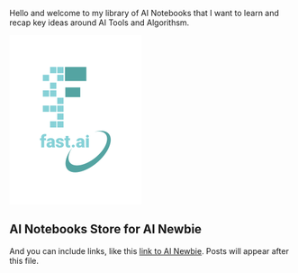 Hello and welcome to my library of AI Notebooks that I want to learn and recap key ideas around AI Tools and Algorithsm.


![Image of fast.ai logo](images/logo.png)

## AI Notebooks Store for AI Newbie

And you can include links, like this [link to AI Newbie](https://www.ainewbie.org). Posts will appear after this file.
